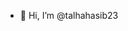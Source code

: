 - 👋 Hi, I’m @talhahasib23



<!---
talhahasib23/talhahasib23 is a ✨ special ✨ repository because its `README.md` (this file) appears on your GitHub profile.
You can click the Preview link to take a look at your changes.
--->
